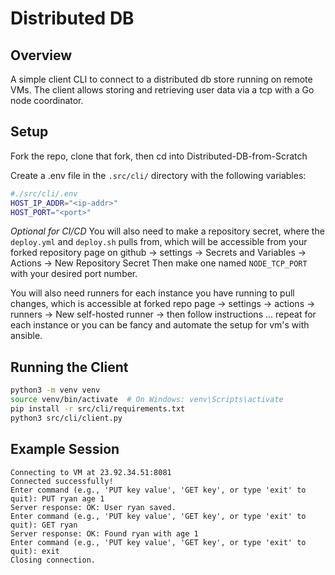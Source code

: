# Distributed DB

## Overview
A simple client CLI to connect to a distributed db store running on remote VMs. The client allows storing and retrieving user data via a tcp with a Go node coordinator.

## Setup
Fork the repo, clone that fork, then cd into Distributed-DB-from-Scratch

Create a .env file in the ```.src/cli/``` directory with the following variables:
```bash
#./src/cli/.env
HOST_IP_ADDR="<ip-addr>"
HOST_PORT="<port>"
```

*Optional for CI/CD*
You will also need to make a repository secret, where the ```deploy.yml``` and ```deploy.sh``` pulls from, which will be accessible from your forked repository page on github -> settings -> Secrets and Variables -> Actions -> New Repository Secret
Then make one named ```NODE_TCP_PORT``` with your desired port number.

You will also need runners for each instance you have running to pull changes, which is accessible at forked repo page -> settings -> actions -> runners -> New self-hosted runner -> then follow instructions ... repeat for each instance or you can be fancy and automate the setup for vm's with ansible.

## Running the Client
```bash
python3 -m venv venv
source venv/bin/activate  # On Windows: venv\Scripts\activate
pip install -r src/cli/requirements.txt
python3 src/cli/client.py
```
## Example Session
```
Connecting to VM at 23.92.34.51:8081
Connected successfully!
Enter command (e.g., 'PUT key value', 'GET key', or type 'exit' to quit): PUT ryan age 1  
Server response: OK: User ryan saved.
Enter command (e.g., 'PUT key value', 'GET key', or type 'exit' to quit): GET ryan
Server response: OK: Found ryan with age 1
Enter command (e.g., 'PUT key value', 'GET key', or type 'exit' to quit): exit
Closing connection.
```